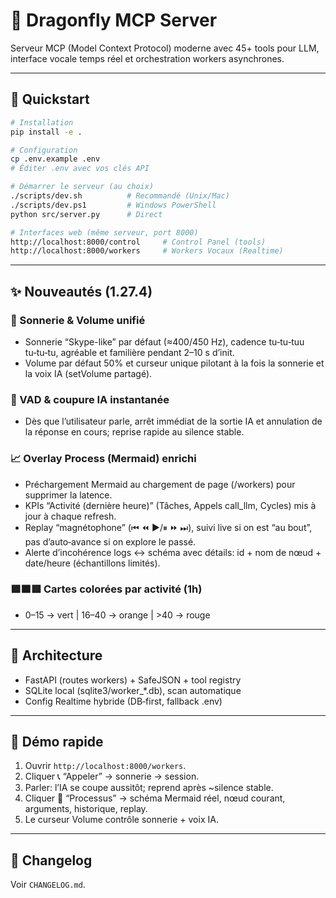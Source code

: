 # 🐉 Dragonfly MCP Server

Serveur MCP (Model Context Protocol) moderne avec 45+ tools pour LLM, interface vocale temps réel et orchestration workers asynchrones.

---

## 🚀 Quickstart

```bash
# Installation
pip install -e .

# Configuration
cp .env.example .env
# Éditer .env avec vos clés API

# Démarrer le serveur (au choix)
./scripts/dev.sh          # Recommandé (Unix/Mac)
./scripts/dev.ps1         # Windows PowerShell
python src/server.py      # Direct

# Interfaces web (même serveur, port 8000)
http://localhost:8000/control     # Control Panel (tools)
http://localhost:8000/workers     # Workers Vocaux (Realtime)
```

---

## ✨ Nouveautés (1.27.4)

### 🔔 Sonnerie & Volume unifié
- Sonnerie “Skype-like” par défaut (≈400/450 Hz), cadence tu‑tu‑tuu tu‑tu‑tu, agréable et familière pendant 2–10 s d’init.
- Volume par défaut 50% et curseur unique pilotant à la fois la sonnerie et la voix IA (setVolume partagé).

### 🧠 VAD & coupure IA instantanée
- Dès que l’utilisateur parle, arrêt immédiat de la sortie IA et annulation de la réponse en cours; reprise rapide au silence stable.

### 📈 Overlay Process (Mermaid) enrichi
- Préchargement Mermaid au chargement de page (/workers) pour supprimer la latence.
- KPIs “Activité (dernière heure)” (Tâches, Appels call_llm, Cycles) mis à jour à chaque refresh.
- Replay “magnétophone” (⏮ ⏪ ▶︎/⏸ ⏩ ⏭), suivi live si on est “au bout”, pas d’auto‑avance si on explore le passé.
- Alerte d’incohérence logs ↔ schéma avec détails: id + nom de nœud + date/heure (échantillons limités).

### 🟩🟧🟥 Cartes colorées par activité (1h)
- 0–15 → vert | 16–40 → orange | >40 → rouge

---

## 🧩 Architecture
- FastAPI (routes workers) + SafeJSON + tool registry
- SQLite local (sqlite3/worker_*.db), scan automatique
- Config Realtime hybride (DB‑first, fallback .env)

---

## 🧪 Démo rapide
1. Ouvrir `http://localhost:8000/workers`.
2. Cliquer 📞 “Appeler” → sonnerie → session.
3. Parler: l’IA se coupe aussitôt; reprend après ~silence stable.
4. Cliquer 🧭 “Processus” → schéma Mermaid réel, nœud courant, arguments, historique, replay.
5. Le curseur Volume contrôle sonnerie + voix IA.

---

## 📝 Changelog
Voir `CHANGELOG.md`.
